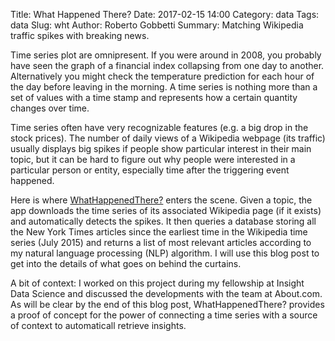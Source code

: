 Title: What Happened There?
Date: 2017-02-15 14:00
Category: data
Tags: data
Slug: wht
Author: Roberto Gobbetti
Summary: Matching Wikipedia traffic spikes with breaking news.

Time series plot are omnipresent. If you were around in 2008, you probably have seen the graph of a financial index collapsing from one day to another. Alternatively you might check the temperature prediction for each hour of the day before leaving in the morning. A time series is nothing more than a set of values with a time stamp and represents how a certain quantity changes over time.

Time series often have very recognizable features (e.g. a big drop in the stock prices). The number of daily views of a Wikipedia webpage (its traffic) usually displays big spikes if people show particular interest in their main topic, but it can be hard to figure out why people were interested in a particular person or entity, especially time after the triggering event happened.

Here is where [WhatHappenedThere?](http://whathappenedthere.xyz/) enters the scene. Given a topic, the app downloads the time series of its associated Wikipedia page (if it exists) and automatically detects the spikes. It then queries a database storing all the New York Times articles since the earliest time in the Wikipedia time series (July 2015) and returns a list of most relevant articles according to my natural language processing (NLP) algorithm. I will use this blog post to get into the details of what goes on behind the curtains.

A bit of context: I worked on this project during my fellowship at Insight Data Science and discussed the developments with the team at About.com. As will be clear by the end of this blog post, WhatHappenedThere? provides a proof of concept for the power of connecting a time series with a source of context to automaticall retrieve insights.